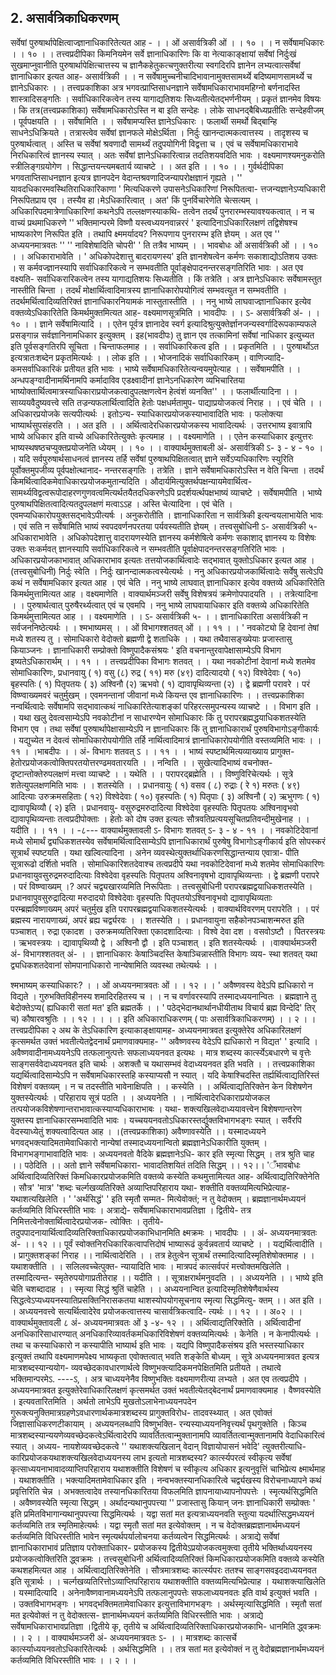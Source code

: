 ## 2. असार्वत्रिकाधिकरणम् 
सर्वेषां पुरुषार्थापेक्षित्वाज्ज्ञानाधिकारितेत्यत आह -
। । ओं असार्वत्रिकी ओं । । १० । ।
न सर्वेषामधिकारः । । १० । ।
तत्त्वप्रदीपिका
किमनियमेन सर्वे ज्ञानाधिकारिणः कि वा नेत्याकाङ्क्षायां सर्वेषां निर्दुःखं सुखमाप्नुवानीति
पुरुषार्थापेक्षित्चात्तस्य च ज्ञानैकहेतुकत्चणुक्तरीत्या स्वगदिरपि ज्ञानेन लभ्यत्वात्सर्वेषां ज्ञानाधिकार
इत्यत आह- असार्वत्रिकी । । न सर्वेषामुच्चनीचादिभावानामुक्तसामर्थ्ये बदिष्यमाणसामर्थ्ये च
ज्ञानेऽधिकारः । ।
तत्त्वप्रकाशिका
अत्र भगवत्प्राप्तिसाधनज्ञाने सर्वेषामधिकाराभावमहिग्नो बर्णनादस्ति शास्त्रादिसङ्गतिः ।
सर्वाधिकारिकत्वेन तस्य यागाद्यतिशयः सिध्यतीत्येतद्भर्णनीयम् । प्रकृतं ज्ञानमेव विषयः । कि तत्र(तत्त्वप्रकाशिका)
सर्वेषामधिकारोऽस्ति न बा इति सन्देहः । लोके साधनद्बैबिध्यप्रतीतिः सन्देहवीजम् । पूर्वपक्षयति । ।
सर्वेषामिति । । सर्वेषामप्यस्ति ज्ञानेऽधिकारः । फलार्थी समर्थो बिद्बान्हि साधनेऽधिक्रियते ।
तत्रास्त्वेव सर्वेषां ज्ञानफले मोक्षेऽर्थिता । निर्दुः खानन्दात्मकत्वात्तस्य । तादृशस्य च पुरुषार्थत्वात् ।
अस्ति च सर्वेषां श्रवणादौ सामर्थ्यं तदुपयोगिनी विद्वत्ता च । एवं च सर्वेषामधिकाराभावे
निरधिकारित्वं ज्ञानस्य स्यात् । अतः सर्वेषां ज्ञानेऽधिकारित्वान्न तदतिशयवदिति भावः ।
वक्ष्यमाणश्यमनुकरोति स्त्रीलिङ्गग्रयोगेण । सिद्धान्तयन्त्यमबतार्य व्याचष्टे । । अत इति । । १० । ।
गुर्वर्थदीपिका
भगवताप्तिसाधनज्ञान इत्यत्र ज्ञानपदेन वेदान्तश्रवणादिजन्यापरोक्षज्ञानं गृह्यते ।
'' यावदधिकारमवस्थितिराधिकारिकाणा ' मित्यधिकरणे उपासनेऽधिकारिणां निरूपितत्वा-
त्तजन्यज्ञानेऽप्यधिकारी निरूपितप्राय एव । तस्यैव हा।मेऽधिकारित्वात् । अत' किं
पुनर्विचारेणेति चेत्सत्यम् । अधिकारिपदमात्रेणाधिकारिणां कथनेऽपि तल्लक्षणस्याकथि-
तत्वेन तदर्थं पुनरारम्भस्यावश्यकत्वात् । न च वाच्यं प्रथमाधिकरणे '' भक्तिमान्परमे विष्णौ
यस्त्वध्ययनवान्नररं ' इत्यादिनाऽधिकारिलक्षणं तद्विशेषश्च भाष्यकारेण निरूपित इति ।
तथापि क्ष्ममर्यादय? निरूपणाय पुनरारम्भ इति ज्ञेयम् । अत एव '' अध्ययनमात्रवतः ''
'' नाविशेषादिति चोपरी' ' ति तत्रैव भाष्यम् । ।
भावबोधः
ओं असार्वत्रिकी ओं । । १० । । अधिकाराभावेति । ' अधिकोपदेशात्तु बादरायणस्य'
इति ज्ञानशेषत्वेन कर्मणः सकाशाद्योऽतिशय उक्तः । स कर्मवज्ज्ञानस्यापि सर्वाधिकारिकत्वे
न सम्भवतीति पूर्वाङ्क्षेपादनन्तरसङ्गतिरिति भावः । अत एव वक्ष्यति- सर्वाधिकरारिकत्वेन
तस्य यागाद्यतिशयः सिध्यतीति । किं तत्रेति । अत्र ज्ञानेऽधिकारः सर्वेषामस्तुत नास्तीति
चिन्ता । तदर्थं मोक्षार्थित्वादिमात्रस्य ज्ञानाधिकारोपयोगित्वं सम्भवत्युत न सम्भवतीति ।
तदर्थमर्थित्वादिव्यतिरिक्तं ज्ञानाधिकारनियामकं नास्तुतास्तीति । ।
ननु भाष्ये लाघवाज्ज्ञानाधिकार इत्येव वक्तव्येऽधिकारितेति किमर्थमुक्तमित्यत आह-
वक्ष्यमाणसूत्रमिति ।
भावदीपः
। । ऽ- असार्वत्रिकी अं- । । १० । । ज्ञाने सर्वेषामित्यादि । । एतेन पूर्वत्र ज्ञानादेव स्वर्ग
इत्यादिश्रुत्युक्तेर्ज्ञानजन्यस्वर्गादिरूपकाम्यफले प्रसङ्गान्न सर्वज्ञानिनामधिकार इत्युक्तम् । इह(भावदीपः)
तु ज्ञान एव तत्कामिनां सर्वेषां नाधिकार इत्युच्यत इति पूर्वसङ्गतिरपि सूचिता ।
चिन्ताफलमाह । । सर्वाधिकारिकत्व इति । । प्रकृतमिति । । पुरुषार्थोऽत इत्यत्रातःशब्देन
प्रकृतमित्यर्थः । । लोक इति । । भोजनादिकं सर्वाधिकारिकम् । वाणिज्यादि-
कमसर्वाधिकारिकं प्रतीयत इति भावः । भाष्ये सर्वेषामधिकारितेत्यन्वयमुपेत्याह । ।
सर्वेषामपीति । । अन्धपङ्ग्वादीनामर्थिनामपि कर्मादाविव एडक्ष्वादीनां ज्ञानेऽनधिकारेण
व्यभिचारितया भाष्योक्तार्थित्वमात्रस्याधिकाराप्रयोजकत्वादुपलक्षणत्वेन हेत्वंशं व्यनक्ति'' । ।
फलार्थीत्यादिना । । साय्ययवैदुष्यवत्त्वे सति तज्रन्यफलार्थित्वादिति हेतोः पक्षधर्मतामुप-
पाद्याप्रयोजकत्वं निराह । । एवं चेति । । अधिकारप्रयोजके सत्यपीत्यर्थः । इतोऽन्य-
स्याधिकारप्रयोजकस्याभावादिति भावः । फलोक्त्या भाष्यार्थसुपसंहरति । । अत इति । ।
अर्थित्वादेरधिकारप्रयोजकस्य भावादित्यर्थः । उत्तरभाष्य इवात्रापि भाष्ये अधिकार इति
वाच्ये अधिकारितेत्युक्तेः कृत्यमाह । । वक्ष्यमाणेति । । एतेन कस्याधिकार इत्युत्तरः
भाष्यस्थषष्ठचप्युक्तप्रयोजनेति ध्येयम् । । १० । ।
वाक्यार्थमुक्ताबली
अं- असार्वत्रिकी ऽ- ३ - ४ - १० । । यदि सर्वपुरुषार्थसाधनत्वं ज्ञानस्य तर्हि सर्वेषां
पुरुषाथपिक्षितत्वात् ज्ञाने सर्वेऽप्यधिकारिणः स्युरिति पूर्वोक्तमुपजीव्य पूर्वपक्षोत्थानाद-
नन्तरसङ्गतिः । तत्रेति । ज्ञाने सर्वेषामधिकारोऽस्ति न वेति चिन्ता । तदर्थं
किमर्थित्वादिकमेवाधिकारप्रयोजकमुतान्यदिति । औदार्यमित्युक्तर्थपक्षन्यायमेवार्थित्व-
सामर्थ्यविद्वत्वरूपोदाहरणगुणवत्वमित्यर्थतयैतदधिकरणेऽपि प्रदर्शयर्त्थपक्षभाष्यं व्याचष्टे ।
सर्वेषामपीति । भाष्ये पुरुषाथपिक्षितत्वादित्यतदुपलक्षणं मत्वाऽऽह । अस्ति चेत्यादिना ।
एवं चेति । एवमप्यधिकारोपयुक्तसद्भावेऽपीत्यर्षः । अनुकरोतीति । ज्ञानाधिकारिता न
सार्वत्रिकी इत्यन्वयलाभायेति भावः । एवं सति न सर्वेषामिति भाष्यं स्वपदवर्णनपरतया
पर्यवस्यतीति ज्ञेयम् ।
तत्त्वसुबोधिनी
ऽ- असार्वत्रिकी ५- अधिकाराभावेति । अधिकोपदेशात्तु वादरायणस्येति ज्ञानस्य
कर्मशेषित्वे कर्मणः सकाशाद् ज्ञानस्य यः विशेषः उक्तः सःकर्मवत् ज्ञानस्यापि
सर्वाधिकारिकत्वे न सम्भवतीति पूर्वाक्षेपादनन्तरसङ्गतिरिति भावः । अधिकारप्रयोजकाभावात्
अधिकाराभाव इत्यतः तत्तयोजकार्थित्वादेः सद्भावात् युक्तोऽधिकार इत्यत आह ।(तत्त्वसुबोधिनी)
निर्दुः स्वेति । निर्दुः खानन्दात्मकत्वस्येत्यर्थः । ननु अधिकारप्रयोजकार्थित्वादेः सर्वेषु
सत्वेऽपि कथं न सर्वेषामधिकार इत्यत आह । एवं चेति । ननु भाष्ये लाघवात्
ज्ञानाधिकार इत्येव वक्तव्ये अधिकारितेति किमर्थमुत्तामित्यत आह । वक्ष्यमाणेति ।
वाक्यार्थमञ्जरी
सर्वेषु विशेषत्रयं क्रमेणोपपादयति । । तत्रेत्यादिना । । पुरुषार्थत्वात् पुरुषैरर्थ्यत्वात् एवं
च एवमपि । ननु भाष्ये लाघवायाधिकार इति वक्तव्ये अधिकारितेति किमर्थमुत्तामित्यत
आह । । वक्ष्यमाणेति । । ऽ- असार्वत्रिकी ५- । । ज्ञानाधिकारिता असार्वत्रिकी न
सर्वजननिष्ठेत्यर्थः । ।
श्मभाष्यमस्
। । ओं विभागश्शतवत् ओं । । ११ । ।
' नवकोट्यो हि देवानां तेषां मध्ये शतस्य तु ।
सोमाधिकारो वेदोक्तो ब्रह्मणी द्वे शताधिके । ।
यथा तथैवासङ्ख्येयाः प्रजास्तासु कियाञ्जनः ।
ज्ञानाधिकारी सम्प्रोक्तो विष्णुपादैकसंश्रयः '
इति वचनान्तुरवापेक्षासाम्येऽपि विभाग इष्यतेऽधिकारार्थम् । । ११ । ।
तत्त्वप्रदीपिका
विभागः शतवत् । । यथा नवकोटीनां देवानां मध्ये शतमेव सोमाधिकारिणः, प्रधानवायु
( १) वसु (८) रुद्र ( ११) मरु (४९) दादित्यादयो ( १२) विश्वेदेवाः ( १०) बृहस्पतिः ( १)
पितृपतयः ( ३) अश्विनौ (२) ऋभवो ( १) द्यावापृथिव्यन्ता (२) । द्वे ब्रह्मणी परावरे । परं
विष्ण्वाख्यमवरं चतुर्मुखम् । एवमनन्तानां जीवानां मध्ये कियन्त एव ज्ञानाधिकारिणः । ।
तत्त्वप्रकाशिका
नन्वर्थित्वादेः सर्वेषामपि सद्भावात्कथं नाधिकारितेत्याशङ्कां परिहरत्समुपन्यस्य व्याचष्टे । ।
विभाग इति । । यथा खलु देवत्वसाम्येऽपि नवकोटीनां न साधारण्येन सोमाधिकारः किं तु
परापरब्रह्मद्धयाधिकशतस्येति विभाग एव । तथा सर्वेषां पुरुषार्थापेक्षासाम्येऽपि न ज्ञानाधिकारः किं
तु ज्ञानाधिकारार्थं पुरुषविभागोऽङ्गीकार्यः । यद्युच्येत न देवत्वं सोमाधिकारोपयोगीति तर्हि
नार्थित्वादिमात्रं ज्ञानाधिकारोपयोगीति वस्तव्यमिति भावः । । ११ । ।भाबदीपः
। । अं- विभागः शतवत् ऽ । । ११ । । भाष्यं स्पष्टार्थमित्यव्याख्याय प्रागुक्त-
हेतोरप्रयोजकत्वोक्तिपरतयोत्तरण्ढमवतारयति । । नन्विति । । सुखेत्यादिभाष्यं वचनोक्त-
दृष्टान्तोक्तेरुपलक्षणं मत्त्वा व्याचष्टे । । यथेति । । परापरद्ब्रह्मेति । । विष्णुविरिचेत्यर्थः । सूत्रे
शतेत्युपलक्षणमिति भावः । । शतस्येति । । प्रधानवायुः ( १) वसव ( ८) रुद्राः ( रे १)
मरुतः ( ४९) आदित्याः उरुक्रमसहिताः ( १२) विश्वेदेवाः ( १०) वृहस्पतिः ( १)
पितृपाः ( ३) अश्विनौ ( २) ऋभुगणः ( १) द्यावापृथिव्यौ ( २) इति । प्रधानवायु-
वसुरुद्रमरुदादित्या विश्वेदेवा वृहस्पतिः पितृपतयः अश्विनावृभवो द्यावापृथिव्यन्ताः
तत्वप्रदीपोक्ताः । हेतोः को दोष उक्त इत्यतः सौत्रवतिप्रत्ययसूचितप्रतिवन्दीमुखेनाह । ।
यदीति । । ११ । ।
-८--- वाक्यार्थमुक्तावली
ऽ- विभागः शतवत् ऽ- ३ - ४ - ११ । । नवकोटिदेवानां मध्ये सोमार्थं द्व्यधिकशतस्येव
सर्वेषामर्थित्वादिसाम्येऽपि ज्ञानाधिकारार्थं पुरुषेषु विभागोऽङ्गीकार्य इति सोपस्करं सूत्रार्थं
स्पष्टयति । यथा खल्वित्यादिना । अनेन व्यवस्थेत्युक्तर्थाधिकरणसिद्धान्तन्याय एवात्रा-
पीति सूत्रारूढो दर्शितो भवति । सोमाधिकारिशतदेवाश्च तत्वप्रदीपे यथा नवकोटिदेवानां
मध्ये शतमेव सोमाधिकारिणः प्रधानवायुवसुरुद्रमरुदादित्याः विश्वेदेवा वृहस्पतिः पितृपतय
अश्विनावृषभो द्यावापृथिव्यन्ताः । द्वे ब्रह्मणी परापरे । परं विष्ण्वाख्यम् ।? अपरं
चद्व्यखारव्यमिति निरूपिताः ।
तत्त्वसुबोधिनी
परापरब्रह्मद्वयाधिकशतस्येति । प्रधानवापुवसुरुद्रादित्या मरुदादयो विश्वेदेवाः वृहस्पतिः
पितृपतयोऽश्विनावृभवो द्यावापृथिव्यताः परम्ब्रह्मविष्णाख्यम् अपरं चतुर्मुख इति
परापरब्रह्मद्वयाधिकशतस्येत्यर्थः ।
वाक्यार्थविवरणम्
परापरेति । । परं ब्रह्मस्य नारायणाख्यं, अपरं ब्रह्य चर्द्व्यरवः । । शतस्येति । ।
प्रधानवायुना सहैकोनपञ्चाशन्मरुत इति पञ्चाशत् । रुद्रा एकादश । उरुक्रमव्यतिरिक्ता
एकादशादित्याः । विश्वे देवा दश । वसवोऽष्टौ । पितरस्त्रयः । ऋभवस्त्रयः । द्यावापृथिव्यौ
द्वे । अश्विनौ द्वौ । इति पञ्चाशत् । इति शतस्येत्यर्थः । ।वाक्यार्थमञ्जरी
अं- विभागश्शतवत् अं- । । ज्ञानाधिकारः केषाञ्चिदस्ति केषाञ्चिन्नास्तीति विभागः व्यय-
स्था शतवत् यथा द्व्यधिकशतदेवानां सोमपानाधिकारो नान्येषामिति व्यवस्था तथेत्यर्थः । ।

श्मभाष्यम्
कस्याधिकारः?
। । ओं अध्ययनमात्रवतः ओं । । १२ । ।
' अवैष्णवस्य वेदेऽपि ह्यधिकारो न विद्यते ।
गुरुभक्तिविहीनस्य शमादिरहितस्य च । ।
न च वर्णावरस्यापि तस्मादध्ययनान्वितः ।
ब्रह्मज्ञाने तु बेदोक्तेऽप्य( ह्यधिकारी सतां मत' इति ब्रह्मतर्के । ।
' पठेद्भेदानथार्थानधीयीताथ विचार्य ब्रह्म विन्देदि' तिर् च) कौषारवश्रुतिः । । १२ । ।
। । इति अधिकाराधिकरणम् ( पाः असार्वत्रिकाधिकरणम्) । । २ । ।
तत्त्वप्रदीपिका
२ अथ के तेऽधिकारिण इत्याकाङ्क्षायामह- अध्ययनमात्रवत इत्युक्तेरेव अधिकारिलक्षणं
कृत्समर्थत उक्तं भवतीत्येतद्वेदनार्थं प्रमाणवाक्यमाह- '' अवैष्णवस्य वेदेऽपि ह्यधिकारो न
विद्यत' ' इत्यादि । अवैष्णवादीनामध्ययनेऽपि तत्फलानुत्पत्तेः सफलाध्ययनवत इत्यथः । मात्र
शब्दस्य कार्त्स्येऽबधारणे च वृत्तेः साङ्गसर्ववेदाध्ययनवत इति चार्थः । अशक्तौ च यथासम्भवं
वेदाध्ययनवत इति भवति । ।
तत्त्वप्रकाशिका
यद्यर्थित्वादिसाम्येऽपि न सर्वेषामधिकारस्तहि कस्याप्यसौ न स्यात् । यदि केषाश्चिदस्ति
तर्ह्यर्थित्वाद्यतिरिस्तं विशेषणं वक्तव्यम् । न च तदस्तीति भावेनाक्षिपति । । कस्येति । ।
अर्थित्वाद्यतिरिक्तेन केन विशेषणेन युक्तस्येत्यर्थः । परिहाराय सूत्रं पठति । । अध्ययनेति । ।
नार्थित्वादेरधिकाराप्रयोजकल तत्पयोजकविशेषणान्तराभावात्कस्याप्यधिकाराभाबः । यथा-
शक्त्यखिलवेदाध्ययावत्त्वेन बिशेषणान्तरेण युक्तस्य ज्ञानाधिकारसम्भवादिति भावः ।
यच्चययनवतोऽधिकारस्तर्द्युक्तविभागभङ्गः स्यात् । सर्वैरपि वेदस्याध्येतुं शक्यत्वादित्यत आह । ।(तत्त्वप्रकाशिका)
अवैष्णावस्येति ।। यस्मादध्ययने भगवद्भक्त्यादिमतामेवाधिकारो नान्येषां तस्मादध्ययनान्वितो
ब्रह्मज्ञानेऽधिकारीति युक्तम् । विभागभङ्गाभावादिति भावः । अध्ययनवतो वैदिके ब्रह्मज्ञानेऽधि-
कार इति स्मृत्या सिद्धम् । तत्र श्रुति चाह ।। पठेदिति ।। अतो ज्ञाने सर्वेषामधिकारा-
भावादतिशयितं तदिति सिद्धम् ।। १२।।
'ँभावबोधः
अर्थित्वादिव्यतिरिक्तं किमधिकारप्रयोजकमिति वक्तव्ये कस्येति कथमुत्तामित्यत आह-
अर्थित्वाद्यतिरिक्तेनेति । सौत्र' 'मात्र' 'शब्दः चर्ल्गखव्यतिरिक्ते अव्याप्तिपरिहाराय यथा-
शक्तीति वक्तव्यमित्यभिप्रेत्याह- यथाशत्यखिलेति । ' 'अर्थसिद्धं' ' इति स्मृतौ सम्मत-
मित्येवोक्तं; न तु वेदोक्तम् । ब्रह्मज्ञानार्थमध्ययनं कर्तव्यमिति विधिरस्तीति भावः ।
अत्राद्ये- सर्वेषामधिकाराभावप्रतिज्ञा । द्वितीये- तत्र निमित्तत्वेनोक्तार्थित्वादेरप्रयोजक-
त्वोक्तिः । तृतीये- तदुपपादनायार्थित्वादिव्यतिरिक्ताधिकारप्रयोजकाभिधानमिति क्ष्मक्रमः ।
भावदीपः
। । अं- अध्ययनमात्रवतः अं- ।। १२ ।। पूर्वं स्वोक्तनिरधिकारिकत्वापत्तिदोषं भाष्यारूढं
कुर्वन्नवतार्य व्याचष्टे । । यद्यर्थित्वादीति । । प्रागुक्तशङ्कां निराह ।। नार्थित्वादेरिति । । तत्र
हेतुत्वेन सूत्रार्थं तस्मादित्यादिस्मृतिशेषोक्तमाह । । यथाशक्तीति । । सलिलवच्चेत्पुक्त-
न्यायादिति भावः । मात्रपदं कात्सर्वपरं मत्त्वोक्तमखिलेति । तस्मादित्यन्त-
स्मृतेरुपयोगाप्रतीतेराह ।। यदीति । । सूत्राक्षरार्थमनुवदति । । अध्ययनेति । । भाष्ये इति चेति
चशब्दादाह । । स्मृत्या सिद्धं श्रुतिं चाहेति । । अध्ययनान्वित इत्यादिस्मृतिशेषेणैवार्थस्य
सिद्धत्वेऽप्यध्ययनस्यातिप्रसक्तिनिरासकतया थाशस्योपयोगसूचनाय स्मृत्या सिद्धमित्यु-
क्तम् ।। अत इति । । अध्ययनवत्त्वे सत्यर्थित्वादेरेव प्रयोजकत्वात्तस्य चासार्वत्रिकत्वादि-
त्यर्थः ।। १२ । । अ०२ । ।
वाक्यार्थमुक्तावली ८
अं- अध्ययनमात्रवतः ओं ३ -४- १२ । । अर्थित्वाद्यतिरिक्तेति । अर्थित्वादीनां
अनधिकारिसाधारण्यात् अनधिकारिव्यावर्तकमधिकारिविशेषणं वक्तव्यमित्यर्थः । केनेति ।
न केनापीत्यर्थः । तथा च कस्याधिकारो न कस्यापीति भाष्यार्थ इति भावः । यद्यपि
विष्णुपादैकसंश्रय इति भस्तस्याधिकार इत्युक्तं तथापि वक्ष्यमाणमपेक्ष्य भाष्यकृता
एवोक्तत्वात् भवति शङ्केति बोध्यम् । सूत्रे अध्ययनमात्रवत इत्यत्र मात्रशब्दस्यान्ययोग-
व्यवच्छेदकावधारणार्थत्वे विष्णुभक्त्यादिकमनपेक्षितमिति प्रतीयते । तथात्वे भक्तिमान्परमेऽ. ----ऽ, । अत्र चाध्ययनेनैव विष्णुभक्तिः वक्ष्यमाणरीत्या
लभ्यते । अत एव तत्वप्रदीपे । अध्ययनमात्रवत इत्युक्तेरेवाधिकारिलक्षणं कृत्समर्थत उक्तं
भवतीत्येतद्बेदनार्थं प्रमाणवाक्यमाह । वैष्णवस्येति । इत्यवतारितमिति । अर्थतो लाभेऽपि
मुखतोऽलाभेनाध्ययनपदेन गुरूक्त्यनुक्तिमात्रग्रहणेऽवधारणार्थकमात्रशब्दस्य प्रागुक्तविरोध-
तादवस्थ्यात् । अत एवोक्तं जिज्ञासाधिकरणटीकायाम् । अध्ययनलब्धापि विष्णुभक्ति-
रन्यस्याध्ययननिवृत्त्यर्थं पृथगुक्तेति । किञ्च मात्रशब्दस्यान्ययणेव्यवच्छेदकत्वेऽर्थित्वादेरपि
व्यावर्तितत्वान्मुक्तानामपि व्यावर्तितत्वान्मुक्तानामपि वेदाधिकारित्वं स्यात् । अध्यय-
नायशेव्यवच्छेदकत्वे '' यथाशक्त्यखिलान् वेदान् विज्ञायोपासनं भवेदि' त्युक्तरीत्याधि-
कारिप्रयोजकयथाशक्त्यखिलवेदाध्ययनस्य लाभ इत्यतो मात्रशब्दस्य? कार्त्स्यपरत्वं स्वीकृत्य
सर्वेषां कृत्साध्ययनाभावादव्याप्तिपरिहाराय यथाशक्तीति विशेषणं च स्वीकृत्य अधिकार
इत्यनुवृत्तिं चाभिप्रेत्य क्ष्मार्थमाह । यथाशक्तीति । भक्त्यादिमतामेवाधिकार इति ।
नन्वभक्तस्यानधिकारित्वे चर्द्व्यखस्य विरोचनाध्यापने कथं प्रवृत्तिरिति चेन्न । अभक्तत्वादेव
तस्यानधिकारितया विफलमिति ज्ञापनायाध्यापनोपपत्तेः । स्मृत्यर्थसिद्धमिति । अवैष्णवस्येति
स्मृत्या सिद्धम् । अर्थादन्यथानुपपत्त्या '' प्रजास्तासु कियान् जनः ज्ञानाधिकारी सम्प्रोक्तः '
इति प्रमितविभागान्यथानुपपत्त्या सिद्धमित्यर्थः । यद्वा सतां मत इत्यत्राध्ययनवति स्तुत्या
यदर्थात्सिद्धमध्ययनं कर्तव्यमिति तत्र स्मृतिमाहेत्यर्थः । यद्वा स्मृतौ सतां मत इत्येवोक्तम् ।
न च वेदोक्तब्रह्मज्ञानार्थमध्ययनं कर्तव्यमिति विधिरस्तीति भावेन स्मृत्यर्थपर्यालोचनया
कर्तव्यत्वेन सिद्धमित्यर्थः । अत्राद्ये सर्वेषां ज्ञानाधिकाराभावं प्रतिज्ञाय परोक्ताधिकार-
प्रयोजकस्य द्वितीयेऽप्रयोजकत्वमुक्त्वा तृतीये भक्तिर्थाध्ययनस्य प्रयोजकत्वोक्तिरिति
द्ध्वक्रमः ।
तत्त्वसुबोधिनी
अर्थित्वादिव्यतिरिक्तं किमधिकारप्रयोजकमिति वक्तव्ये कस्येति कथशहमित्यत आह ।
अर्थित्वाद्यतिरिक्तेनेति । सौत्रमात्रशब्दः कार्त्स्यपरः ततश्च साङ्गसवइददाध्ययनवत इति
सूत्रार्थः । । चर्ल्गखव्यतिरित्तोऽव्याप्तिपरिहाराय यथाशक्तीति वक्तव्यमित्यभिप्रेत्याह ।
यथाशक्त्याखिलेति । यस्मादित्यादि । अनेनावैष्णवानामध्ययनेऽपि तत्फलानुपपत्तेः
सफलाध्ययनवतः इति वार्थ इत्युक्तं भवति । । उक्तविभागभङ्गः । भगवद्भक्तिमतामेवाधिकार
इत्युत्ताविभागभङ्गः । अर्थस्मृत्यासिद्धमिति । स्मृतौ सतां मत इत्येवोक्तं न तु वेदोक्तत्स-
ज्ञानार्थमध्ययनं कर्तव्यमिति विधिरस्तीति भावः । अत्राद्ये सर्वेषामधिकाराभावप्रतिज्ञा ।द्वितीये कृ, तृतीये च अर्थित्वादिव्यतिरिक्ताधिकारप्रयोजकाभि-
धानमिति द्ध्वक्रमः । । २ । ।
वाक्यार्थमञ्जरी
अं- अध्ययनमात्रवतः ऽ- । । मात्रशब्दः कात्सर्चे कार्त्स्याध्ययनवतोऽधिकारितेत्यर्थः ।
अर्थसिद्धमिति । । तत्र सतां मत इत्येवोक्तं न तु वेदोब्रह्मज्ञानार्थमध्ययनं कर्तव्यमिति
विधिरस्तीति भावः । । २ । ।
